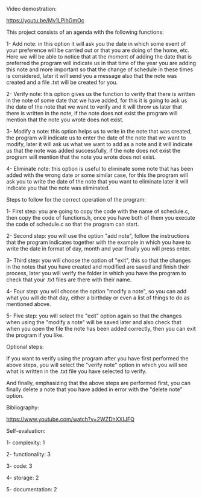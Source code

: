 Video demostration:

https://youtu.be/Mv1LPihGmOc

This project consists of an agenda with the following functions:

1- Add note: in this option it will ask you the date in which some event of your preference will be carried out or that you are doing of the home, etc. Here we will be able to notice that at the moment of adding the date that is preferred the program will indicate us in that time of the year you are adding this note and more important so that the change of schedule in these times is considered, later it will send you a message also that the note was created and a file .txt will be created for you.

2- Verify note: this option gives us the function to verify that there is written in the note of some date that we have added, for this it is going to ask us the date of the note that we want to verify and it will throw us later that there is written in the note, if the note does not exist the program will mention that the note you wrote does not exist.

3- Modify a note: this option helps us to write in the note that was created, the program will indicate us to enter the date of the note that we want to modify, later it will ask us what we want to add as a note and it will indicate us that the note was added successfully, if the note does not exist the program will mention that the note you wrote does not exist.

4- Eliminate note: this option is useful to eliminate some note that has been added with the wrong date or some similar case, for this the program will ask you to write the date of the note that you want to eliminate later it will indicate you that the note was eliminated.

Steps to follow for the correct operation of the program:

1- First step: you are going to copy the code with the name of schedule.c, then copy the code of functions.h, once you have both of them you execute the code of schedule.c so that the program can start.

2- Second step: you will use the option "add note", follow the instructions that the program indicates together with the example in which you have to write the date in format of day, month and year finally you will press enter.

3- Third step: you will choose the option of "exit", this so that the changes in the notes that you have created and modified are saved and finish their process, later you will verify the folder in which you have the program to check that your .txt files are there with their name.

4- Four step: you will choose the option "modify a note", so you can add what you will do that day, either a birthday or even a list of things to do as mentioned above.

5- Five step: you will select the "exit" option again so that the changes when using the "modify a note" will be saved later and also check that when you open the file the note has been added correctly, then you can exit the program if you like.

Optional steps:

If you want to verify using the program after you have first performed the above steps, you will select the "verify note" option in which you will see what is written in the .txt file you have selected to verify.

And finally, emphasizing that the above steps are performed first, you can finally delete a note that you have added in error with the "delete note" option.

Bibliography:

https://www.youtube.com/watch?v=2WZDhXXIJFQ

Self-evaluation:

1- complexity: 1

2- functionality: 3

3- code: 3

4- storage: 2

5- documentation: 2

